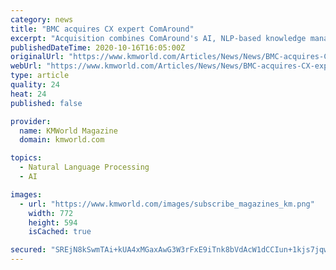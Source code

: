 ```yaml
---
category: news
title: "BMC acquires CX expert ComAround"
excerpt: "Acquisition combines ComAround's AI, NLP-based knowledge management and self-service solution with BMC Helix to advance intelligent automation when building and sharing knowledge"
publishedDateTime: 2020-10-16T16:05:00Z
originalUrl: "https://www.kmworld.com/Articles/News/News/BMC-acquires-CX-expert-ComAround-143408.aspx"
webUrl: "https://www.kmworld.com/Articles/News/News/BMC-acquires-CX-expert-ComAround-143408.aspx"
type: article
quality: 24
heat: 24
published: false

provider:
  name: KMWorld Magazine
  domain: kmworld.com

topics:
  - Natural Language Processing
  - AI

images:
  - url: "https://www.kmworld.com/images/subscribe_magazines_km.png"
    width: 772
    height: 594
    isCached: true

secured: "SREjN8kSwmTAi+kUA4xMGaxAwG3W3rFxE9iTnk8bVdAcW1dCCIun+1kjs7jqwdaI0ZyV9mfWSwsHi+rjmGZLNzCDpDgDzgm8ODkYplBhynQRihJY4X9AZji+0ZcltoKpsQaZEbq89/C5kFHjUqBT+D07DsL+gAR4KKeHdrEeAM8U23O9upd28C9FFNByeuCGhoHdsH9QQW7QO/lUbqD88pGR+CGxIBtpPh833byY1KjQZ0LDJ2jCwE2Zl/SViCyPIxS3AcJlZt+6+88zzmlenLZ/6PVahXGj63wzFbwTFxkhDduLT0CnVhGHrMl3VsQ3Jup8fcE589TkvI+DSpGxeFEuJwI4s5uCOKysjCZvg8E=;fb7ExWpF7U5WVmFtVfPR/A=="
---
```


